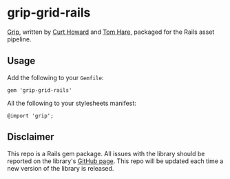 # grip-grid-rails

[Grip](https://github.com/meowsus/grip), written by [Curt Howard](https://github.com/meowsus) and [Tom Hare](https://github.com/colourgarden), packaged for the Rails asset pipeline.

## Usage

Add the following to your `Gemfile`:

```
gem 'grip-grid-rails'
```

All the following to your stylesheets manifest:

```
@import 'grip';
```

## Disclaimer

This repo is a Rails gem package. All issues with the library should be reported on the library's [GitHub page](https://github.com/meowsus/grip). This repo will be updated each time a new version of the library is released.

